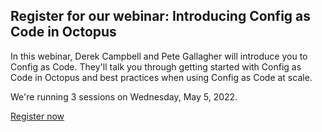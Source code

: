 ## Register for our webinar: Introducing Config as Code in Octopus

In this webinar, Derek Campbell and Pete Gallagher will introduce you to Config as Code. They'll talk you through getting started with Config as Code in Octopus and best practices when using Config as Code at scale.

We're running 3 sessions on Wednesday, May 5, 2022.

<span><a class="btn btn-success" href="https://octopus.com/events/introducing-config-as-code-in-octopus">Register now</a></span>

